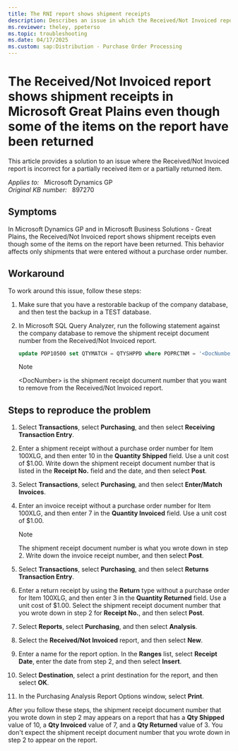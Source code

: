 ```yaml
---
title: The RNI report shows shipment receipts
description: Describes an issue in which the Received/Not Invoiced report is incorrect for a partially received item or a partially returned item.
ms.reviewer: theley, ppeterso
ms.topic: troubleshooting
ms.date: 04/17/2025
ms.custom: sap:Distribution - Purchase Order Processing
---
```

# The Received/Not Invoiced report shows shipment receipts in Microsoft Great Plains even though some of the items on the report have been returned

This article provides a solution to an issue where the Received/Not Invoiced report is incorrect for a partially received item or a partially returned item.

_Applies to:_ &nbsp; Microsoft Dynamics GP  
_Original KB number:_ &nbsp; 897270

## Symptoms

In Microsoft Dynamics GP and in Microsoft Business Solutions - Great Plains, the Received/Not Invoiced report shows shipment receipts even though some of the items on the report have been returned. This behavior affects only shipments that were entered without a purchase order number.

## Workaround

To work around this issue, follow these steps:

1. Make sure that you have a restorable backup of the company database, and then test the backup in a TEST database.
2. In Microsoft SQL Query Analyzer, run the following statement against the company database to remove the shipment receipt document number from the Received/Not Invoiced report.

    ```sql
    update POP10500 set QTYMATCH = QTYSHPPD where POPRCTNM = '<DocNumber>'
    ```

    > [!NOTE]
    > \<DocNumber> is the shipment receipt document number that you want to remove from the Received/Not Invoiced report.

## Steps to reproduce the problem

1. Select **Transactions**, select **Purchasing**, and then select **Receiving Transaction Entry**.
2. Enter a shipment receipt without a purchase order number for Item 100XLG, and then enter 10 in the **Quantity Shipped** field. Use a unit cost of $1.00. Write down the shipment receipt document number that is listed in the **Receipt No.** field and the date, and then select **Post**.
3. Select **Transactions**, select **Purchasing**, and then select **Enter/Match Invoices**.
4. Enter an invoice receipt without a purchase order number for Item 100XLG, and then enter 7 in the **Quantity Invoiced** field. Use a unit cost of $1.00.

    > [!NOTE]
    > The shipment receipt document number is what you wrote down in step 2. Write down the invoice receipt number, and then select **Post**.
5. Select **Transactions**, select **Purchasing**, and then select **Returns Transaction Entry**.
6. Enter a return receipt by using the **Return** type without a purchase order for Item 100XLG, and then enter 3 in the **Quantity Returned** field. Use a unit cost of $1.00. Select the shipment receipt document number that you wrote down in step 2 for **Receipt No.**, and then select **Post**.
7. Select **Reports**, select **Purchasing**, and then select **Analysis**.
8. Select the **Received/Not Invoiced** report, and then select **New**.
9. Enter a name for the report option. In the **Ranges** list, select **Receipt Date**, enter the date from step 2, and then select **Insert**.
10. Select **Destination**, select a print destination for the report, and then select **OK**.
11. In the Purchasing Analysis Report Options window, select **Print**.

After you follow these steps, the shipment receipt document number that you wrote down in step 2 may appears on a report that has a **Qty Shipped** value of 10, a **Qty Invoiced** value of 7, and a **Qty Returned** value of 3. You don't expect the shipment receipt document number that you wrote down in step 2 to appear on the report.
